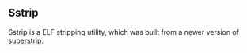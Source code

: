 ## Sstrip

Sstrip is a ELF stripping utility, which was built from a newer version of [superstrip](https://github.com/berney/superstrip).

